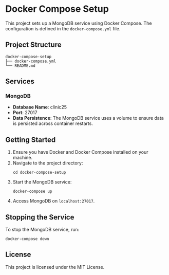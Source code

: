 # Docker Compose Setup

This project sets up a MongoDB service using Docker Compose. The configuration is defined in the `docker-compose.yml` file.

## Project Structure

```
docker-compose-setup
├── docker-compose.yml
└── README.md
```

## Services

### MongoDB

- **Database Name**: clinic25
- **Port**: 27017
- **Data Persistence**: The MongoDB service uses a volume to ensure data is persisted across container restarts.

## Getting Started

1. Ensure you have Docker and Docker Compose installed on your machine.
2. Navigate to the project directory:
   ```
   cd docker-compose-setup
   ```
3. Start the MongoDB service:
   ```
   docker-compose up
   ```
4. Access MongoDB on `localhost:27017`.

## Stopping the Service

To stop the MongoDB service, run:
```
docker-compose down
```

## License

This project is licensed under the MIT License.